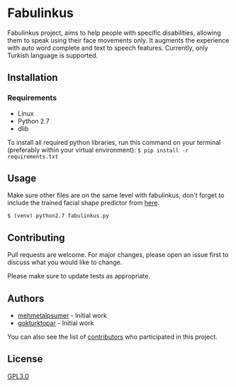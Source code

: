 # Fabulinkus

Fabulinkus project, aims to help people with specific disabilities, allowing them to speak using their face movements only. It augments the experience with auto word complete and text to speech features. Currently, only Turkish language is supported.

## Installation

### Requirements
* Linux
* Python 2.7
* dlib

To install all required python libraries, run this command on your terminal (preferably within your virtual environment):
`$ pip install -r requirements.txt`

## Usage

Make sure other files are on the same level with fabulinkus, don't forget to include the trained facial shape predictor from [here](http://dlib.net/files/shape_predictor_68_face_landmarks.dat.bz2).

`$ (venv) python2.7 fabulinkus.py`

## Contributing
Pull requests are welcome. For major changes, please open an issue first to discuss what you would like to change.

Please make sure to update tests as appropriate.

## Authors
* [mehmetalpsumer](https://github.com/mehmetalpsumer) - Initial work
* [gokturktopar](https://github.com/gokturktopar) - Initial work

You can also see the list of [contributors](https://github.com/mehmetalpsumer/fabulinkus/graphs/contributors) who participated in this project.
## License
[GPL3.0](https://www.gnu.org/licenses/gpl-3.0.en.html)
